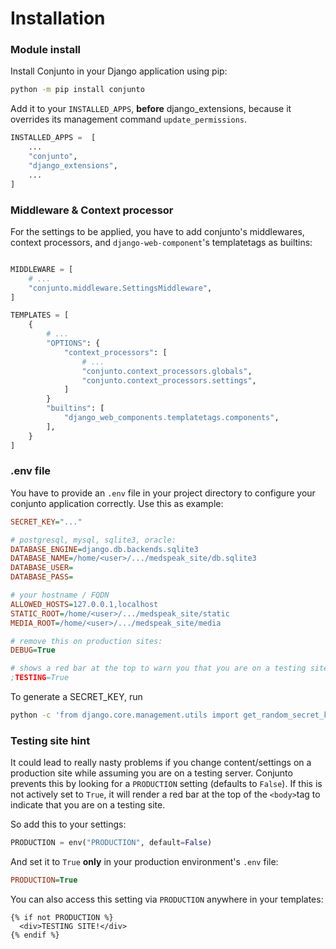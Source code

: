 # Installation

### Module install

Install Conjunto in your Django application using pip:

```bash
python -m pip install conjunto
```

Add it to your `INSTALLED_APPS`, **before** django_extensions, because it overrides its management command
`update_permissions`.

```python
INSTALLED_APPS =  [
    ...
    "conjunto",
    "django_extensions",
    ...
]
```


### Middleware & Context processor

For the settings to be applied, you have to add conjunto's middlewares, context processors, and `django-web-component`'s
templatetags as builtins:

```python

MIDDLEWARE = [
    # ...
    "conjunto.middleware.SettingsMiddleware",
]

TEMPLATES = [
    {
        # ...
        "OPTIONS": {
            "context_processors": [
                # ...
                "conjunto.context_processors.globals",
                "conjunto.context_processors.settings",
            ]
        }
        "builtins": [
            "django_web_components.templatetags.components",
        ],
    }
]
```


### .env file
You have to  provide an `.env` file in your project directory to configure your conjunto application correctly. Use this as example:

```ini
SECRET_KEY="..."

# postgresql, mysql, sqlite3, oracle:
DATABASE_ENGINE=django.db.backends.sqlite3
DATABASE_NAME=/home/<user>/.../medspeak_site/db.sqlite3
DATABASE_USER=
DATABASE_PASS=

# your hostname / FQDN
ALLOWED_HOSTS=127.0.0.1,localhost
STATIC_ROOT=/home/<user>/.../medspeak_site/static
MEDIA_ROOT=/home/<user>/.../medspeak_site/media

# remove this on production sites:
DEBUG=True

# shows a red bar at the top to warn you that you are on a testing site
;TESTING=True  
```

To generate a SECRET_KEY, run
```bash
python -c 'from django.core.management.utils import get_random_secret_key; print(get_random_secret_key())'
```


### Testing site hint

It could lead to really nasty problems if you change content/settings on a production site while assuming you are on a testing server. Conjunto prevents this by looking for a `PRODUCTION` setting (defaults to `False`). If this is not actively set to `True`, it will render a red bar at the top of the `<body>`tag to indicate that you are on a testing site.

So add this to your settings:

```python
PRODUCTION = env("PRODUCTION", default=False)
```

And set it to `True` **only** in your production environment's `.env` file:
```ini
PRODUCTION=True
```

You can also access this setting via `PRODUCTION` anywhere in your templates:
```django
{% if not PRODUCTION %}
  <div>TESTING SITE!</div>
{% endif %}
```